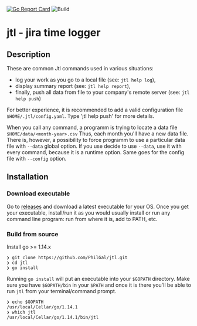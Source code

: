 [![Go Report Card](https://goreportcard.com/badge/github.com/PhilGal/jtl)](https://goreportcard.com/report/github.com/PhilGal/jtl)
![Build](https://github.com/PhilGal/jtl/workflows/Build/badge.svg)

# jtl - jira time logger
## Description
These are common Jtl commands used in various situations:

  * log your work as you go to a local file (see: `jtl help log`),
  * display summary report (see: `jtl help report`),
  * finally, push all data from file to your company's remote server (see: `jtl help push`)
  
For better experience, it is recommended to add a valid configuration file `$HOME/.jtl/config.yaml`. Type 'jtl help push' for more details.

When you call any command, a programm is trying to locate a data file `$HOME/data/<month-year>.csv` Thus, each month you'll have a new data file.
There is, however, a possibility to force programm to use a particular data file with `--data` global option. If you use decide to use `--data`, use it with every command, because it is a runtime option.
Same goes for the config file with `--config` option.

## Installation

### Download executable

Go to [releases](https://github.com/PhilGal/jtl/releases) and download a latest executable for your OS.
Once you get your executable, install/run it as you would usually install or run any command line program: run from where it is, add to PATH, etc.

### Build from source

Install go >= 1.14.x

```
❯ git clone https://github.com/PhilGal/jtl.git
❯ cd jtl
❯ go install
```

Running `go install` will put an executable into your `$GOPATH` directory. Make sure you have `$GOPATH/bin` in your `$PATH` and once it is there you'll be able to run `jtl` from your terminal/command prompt.

```
❯ echo $GOPATH
/usr/local/Cellar/go/1.14.1
❯ which jtl
/usr/local/Cellar/go/1.14.1/bin/jtl
```

 
